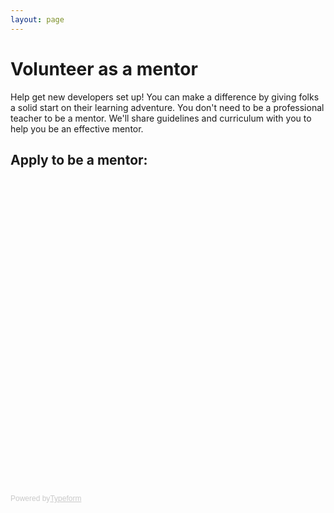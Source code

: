 ```yaml
---
layout: page
---
```


# Volunteer as a mentor

Help get new developers set up! You can make a difference by giving folks a solid start on their learning adventure. You don't need to be a professional teacher to be a mentor. We'll share guidelines and curriculum with you to help you be an effective mentor.

## Apply to be a mentor:

<!-- Change the width and height values to suit you best -->
<div class="typeform-widget" data-url="https://cityarcade.typeform.com/to/JpfL7h" data-text="Dev Env mentors" style="width:100%;height:500px;"></div>
<script>(function(){var qs,js,q,s,d=document,gi=d.getElementById,ce=d.createElement,gt=d.getElementsByTagName,id='typef_orm',b='https://s3-eu-west-1.amazonaws.com/share.typeform.com/';if(!gi.call(d,id)){js=ce.call(d,'script');js.id=id;js.src=b+'widget.js';q=gt.call(d,'script')[0];q.parentNode.insertBefore(js,q)}})()</script>
<div style="font-family: Sans-Serif;font-size: 12px;color: #999;opacity: 0.5; padding-top: 5px;">Powered by<a href="https://www.typeform.com/examples/?utm_campaign=JpfL7h&amp;utm_source=typeform.com-313098-Basic&amp;utm_medium=typeform&amp;utm_content=typeform-embedded-poweredbytypeform&amp;utm_term=EN" style="color: #999" target="_blank">Typeform</a></div>